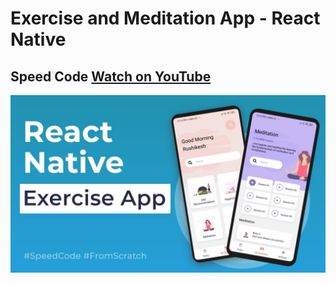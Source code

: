 # Exercise and Meditation App - React Native

## Speed Code [Watch on YouTube](https://youtu.be/Zan1-7zOoLI)

![App UI](app/assets/images/maxresdefault.jpg)

